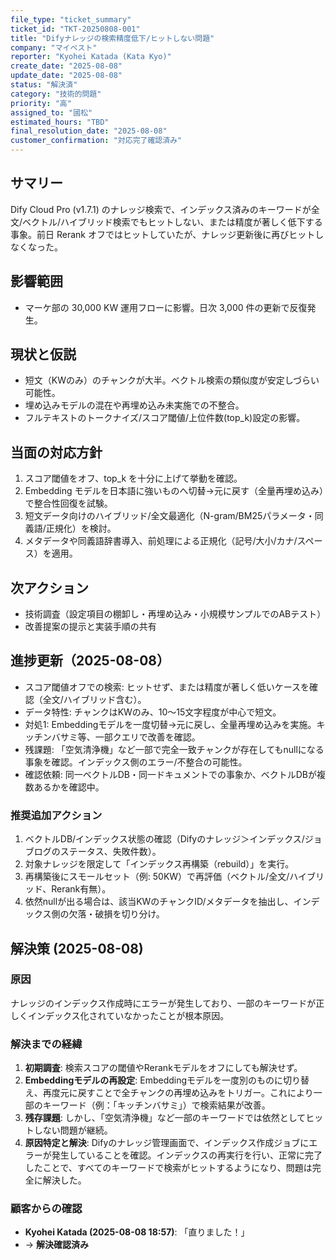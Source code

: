 ```yaml
---
file_type: "ticket_summary"
ticket_id: "TKT-20250808-001"
title: "Difyナレッジの検索精度低下/ヒットしない問題"
company: "マイベスト"
reporter: "Kyohei Katada (Kata Kyo)"
create_date: "2025-08-08"
update_date: "2025-08-08"
status: "解決済"
category: "技術的問題"
priority: "高"
assigned_to: "國松"
estimated_hours: "TBD"
final_resolution_date: "2025-08-08"
customer_confirmation: "対応完了確認済み"
---
```


## サマリー
Dify Cloud Pro (v1.7.1) のナレッジ検索で、インデックス済みのキーワードが全文/ベクトル/ハイブリッド検索でもヒットしない、または精度が著しく低下する事象。前日 Rerank オフではヒットしていたが、ナレッジ更新後に再びヒットしなくなった。

## 影響範囲
- マーケ部の 30,000 KW 運用フローに影響。日次 3,000 件の更新で反復発生。

## 現状と仮説
- 短文（KWのみ）のチャンクが大半。ベクトル検索の類似度が安定しづらい可能性。
- 埋め込みモデルの混在や再埋め込み未実施での不整合。
- フルテキストのトークナイズ/スコア閾値/上位件数(top_k)設定の影響。

## 当面の対応方針
1) スコア閾値をオフ、top_k を十分に上げて挙動を確認。
2) Embedding モデルを日本語に強いものへ切替→元に戻す（全量再埋め込み）で整合性回復を試験。
3) 短文データ向けのハイブリッド/全文最適化（N-gram/BM25パラメータ・同義語/正規化）を検討。
4) メタデータや同義語辞書導入、前処理による正規化（記号/大小/カナ/スペース）を適用。

## 次アクション
- 技術調査（設定項目の棚卸し・再埋め込み・小規模サンプルでのABテスト）
- 改善提案の提示と実装手順の共有

## 進捗更新（2025-08-08）
- スコア閾値オフでの検索: ヒットせず、または精度が著しく低いケースを確認（全文/ハイブリッド含む）。
- データ特性: チャンクはKWのみ、10〜15文字程度が中心で短文。
- 対処1: Embeddingモデルを一度切替→元に戻し、全量再埋め込みを実施。キッチンバサミ等、一部クエリで改善を確認。
- 残課題: 「空気清浄機」など一部で完全一致チャンクが存在してもnullになる事象を確認。インデックス側のエラー/不整合の可能性。
- 確認依頼: 同一ベクトルDB・同一ドキュメントでの事象か、ベクトルDBが複数あるかを確認中。

### 推奨追加アクション
1) ベクトルDB/インデックス状態の確認（Difyのナレッジ＞インデックス/ジョブログのステータス、失敗件数）。
2) 対象ナレッジを限定して「インデックス再構築（rebuild）」を実行。
3) 再構築後にスモールセット（例: 50KW）で再評価（ベクトル/全文/ハイブリッド、Rerank有無）。
4) 依然nullが出る場合は、該当KWのチャンクID/メタデータを抽出し、インデックス側の欠落・破損を切り分け。

## 解決策 (2025-08-08)

### 原因
ナレッジのインデックス作成時にエラーが発生しており、一部のキーワードが正しくインデックス化されていなかったことが根本原因。

### 解決までの経緯
1.  **初期調査**: 検索スコアの閾値やRerankモデルをオフにしても解決せず。
2.  **Embeddingモデルの再設定**: Embeddingモデルを一度別のものに切り替え、再度元に戻すことで全チャンクの再埋め込みをトリガー。これにより一部のキーワード（例：「キッチンバサミ」）で検索結果が改善。
3.  **残存課題**: しかし、「空気清浄機」など一部のキーワードでは依然としてヒットしない問題が継続。
4.  **原因特定と解決**: Difyのナレッジ管理画面で、インデックス作成ジョブにエラーが発生していることを確認。インデックスの再実行を行い、正常に完了したことで、すべてのキーワードで検索がヒットするようになり、問題は完全に解決した。

### 顧客からの確認
- **Kyohei Katada (2025-08-08 18:57)**: 「直りました！」
- → **解決確認済み**
